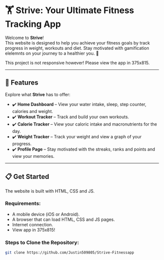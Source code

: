 # 🏋️ Strive: Your Ultimate Fitness Tracking App

Welcome to **Strive**!  
This website is designed to help you achieve your fitness goals by track progress in weight, workouts and diet. Stay motivated with gamification elelemnts on your journey to a healthier you. 🚀

This project is not responsive however! Please view the app in 375x815.

---

## 🌟 Features

Explore what **Strive** has to offer:

- ✔️ **Home Dashboard** – View your water intake, sleep, step counter, calories and weight.
- ✔️ **Workout Tracker** – Track and build your own workouts.
- ✔️ **Calorie Tracker** – View your caloric intake and macronutrients for the day.  
- ✔️ **Weight Tracker** – Track your weight and view a graph of your progress.   
- ✔️ **Profile Page** – Stay motivated with the streaks, ranks and points and view your memories.  

---

## 📋 Get Started

The website is built with HTML, CSS and JS.

### Requirements:

- A mobile device (iOS or Android).
- A browser that can load HTML, CSS and JS pages. 
- Internet connection.  
- View app in 375x815!

### Steps to Clone the Repository:

```bash
git clone https://github.com/Justin509805/Strive-Fitnessapp
```
